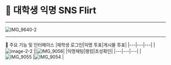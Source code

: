 # 🤝 대학생 익명 SNS Flirt
---
![IMG_9640-2](https://github.com/user-attachments/assets/6458d1fb-f296-4490-8e5e-732ed71f0732)

---
📱 주요 기능 및 인터페이스
|재학생 로그인|익명 투표|게시물 투표|
|---|---|---|
|![image-2-2](https://github.com/user-attachments/assets/ddb821be-ea50-4f27-8c07-d27753aa3ef1)
||![IMG_9056](https://github.com/user-attachments/assets/1c62bc1d-6ab4-4da5-995d-a4583548e5de)|
|익명채팅|랭킹|초성확인|
|---|---|---|
|![IMG_9055](https://github.com/user-attachments/assets/d449d315-c623-4e85-baf0-9b110b201c41)
|![IMG_9054](https://github.com/user-attachments/assets/7f0dfedd-96ed-469b-a2b1-5cbfc5908793)
|
